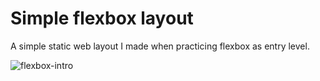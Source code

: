 # Simple flexbox layout
A simple static web layout I made when practicing flexbox as entry level.

![flexbox-intro](https://github.com/bananaback/flexbox-intro/assets/58079308/a8b26557-2339-42e7-9712-b0ebff5a639b)

